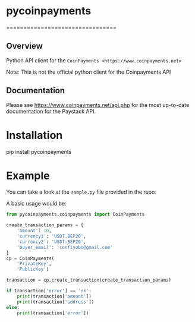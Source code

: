 # pycoinpayments
================================

Overview
--------
Python API client for the `CoinPayments <https://www.coinpayments.net>`

Note: This is not the official python client for the Coinpayments API

Documentation
-------------

Please see https://www.coinpayments.net/api.php for the most up-to-date documentation for the Paystack API.

# Installation

pip install pycoinpayments

# Example
You can take a look at the `sample.py` file provided in the repo.

A basic usage would be:
```python
from pycoinpayments.coinpayments import CoinPayments

create_transaction_params = {
    'amount': 10,
    'currency1': 'USDT.BEP20',
    'currency2': 'USDT.BEP20',
    'buyer_email': 'confiyobo@gmail.com'
}
cp = CoinPayments(
    'PrivateKey',
    'PublicKey')

transaction = cp.create_transaction(create_transaction_params)

if transaction['error'] == 'ok':
    print(transaction['amount'])
    print(transaction['address'])
else:
    print(transaction['error'])
```
